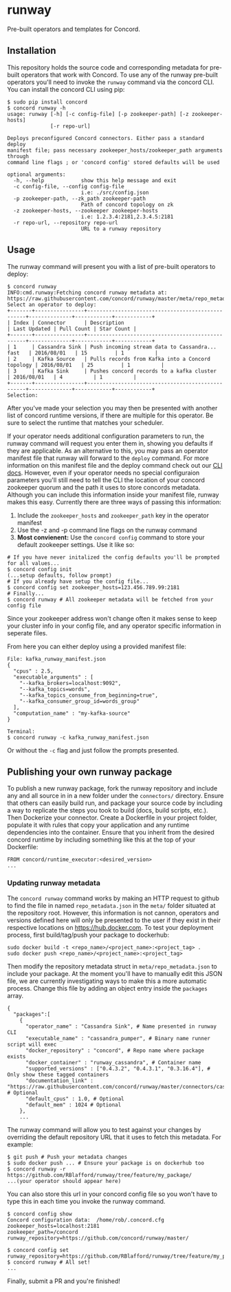 # runway
Pre-built operators and templates for Concord.

## Installation

This repository holds the source code and corresponding metadata for pre-built operators
that work with Concord. To use any of the runway pre-built operators
you'll need to invoke the `runway` command via the concord CLI. You can install the 
concord CLI using pip:

```
$ sudo pip install concord
$ concord runway -h
usage: runway [-h] [-c config-file] [-p zookeeper-path] [-z zookeeper-hosts]
              [-r repo-url]

Deploys preconfigured Concord connectors. Either pass a standard deploy
manifest file; pass necessary zookeeper_hosts/zookeeper_path arguments through
command line flags ; or 'concord config' stored defaults will be used

optional arguments:
  -h, --help            show this help message and exit
  -c config-file, --config config-file
                        i.e: ./src/config.json
  -p zookeeper-path, --zk_path zookeeper-path
                        Path of concord topology on zk
  -z zookeeper-hosts, --zookeeper zookeeper-hosts
                        i.e: 1.2.3.4:2181,2.3.4.5:2181
  -r repo-url, --repository repo-url
                        URL to a runway repository
```

## Usage

The runway command will present you with a list of pre-built operators to deploy:

```
$ concord runway
INFO:cmd.runway:Fetching concord runway metadata at: https://raw.githubusercontent.com/concord/runway/master/meta/repo_metadata.json
Select an operator to deploy: 
+-------+----------------+--------------------------------------------------+--------------+------------+------------+
| Index | Connector      | Description                                      | Last Updated | Pull Count | Star Count |
+-------+----------------+--------------------------------------------------+--------------+------------+------------+
| 1     | Cassandra Sink | Push incoming stream data to Cassandra... fast   | 2016/08/01   | 15         | 1          |
| 2     | Kafka Source   | Pulls records from Kafka into a Concord topology | 2016/08/01   | 25         | 1          |
| 3     | Kafka Sink     | Pushes concord records to a kafka cluster        | 2016/08/01   | 4          | 1          |
+-------+----------------+--------------------------------------------------+--------------+------------+------------+
Selection: 
```

After you've made your selection you may then be presented with another list of
concord runtime versions, if there are multiple for this operator. Be sure to select
the runtime that matches your scheduler.

If your operator needs additional configuration parameters to run, the runway command
will request you enter them in, showing you defaults if they are applicable. As an 
alternative to this, you may pass an operator manifest file that runway will forward
to the `deploy` command. For more information on this manifest file and the deploy
command check out our
[CLI docs](http://concord.io/docs/tutorials/cli.html#computation-json-manifest). 
However, even if your operator needs no special configuraion parameters you'll still need to
tell the CLI the location of your concord zookeeper quorum and the path it uses to
store concords metadata. Although you can include this information inside your manifest
file, runway makes this easy. Currently there are three ways of passing this
information:

1. Include the `zookeeper_hosts` and `zookeeper_path` key in the operator manifest
2. Use the -z and -p command line flags on the runway command
3. **Most convienent:** Use the `concord config` command to store your default zookeeper settings. Use it like so:

```
# If you have never initalized the config defaults you'll be prompted for all values...
$ concord config init
(...setup defaults, follow prompt)
# If you already have setup the config file...
$ concord config set zookeeper_hosts=123.456.789.99:2181
# Finally...
$ concord runway # All zookeeper metadata will be fetched from your config file
```

Since your zookeeper address won't change often it makes sense to keep your cluster
info in your config file, and any operator specific information in seperate files.

From here you can either deploy using a provided manifest file:
```
File: kafka_runway_manifest.json
{
  "cpus" : 2.5,
  "executable_arguments" : [
	"--kafka_brokers=localhost:9092",
	"--kafka_topics=words",
	"--kafka_topics_consume_from_beginning=true",
	"--kafka_consumer_group_id=words_group"
  ],
  "computation_name" : "my-kafka-source"
}

Terminal:
$ concord runway -c kafka_runway_manifest.json
```

Or without the `-c` flag and just follow the prompts presented.

## Publishing your own runway package

To publish a new runway package, fork the runway repository and include any and all source in 
in a new folder under the `connectors/` directory. Ensure that others can easily build
run, and package your source code by including a way to replicate the steps you took to
build (docs, build scripts, etc.). Then Dockerize your connector. Create a Dockerfile
in your project folder, populate it with rules that copy your application and any
runtime dependencies into the container. Ensure that you inherit from the desired
concord runtime by including something like this at the top of your Dockerfile:

```
FROM concord/runtime_executor:<desired_version>
...
```

### Updating runway metadata

The `concord runway` command works by making an HTTP request to github to find the
file in named `repo_metadata.json` in the `meta/` folder situated at the repository
root. However, this information is not cannon, operators and versions defined here 
will only be presented to the user if they exist in their respective locations on
https://hub.docker.com. To test your deployment process, first build/tag/push your package
to dockerhub:

```
sudo docker build -t <repo_name>/<project_name>:<project_tag> .
sudo docker push <repo_name>/<project_name>:<project_tag>
```

Then modify the repository metadata struct in `meta/repo_metadata.json` to include
your package. At the moment you'll have to manually edit this JSON file, we are
currently investigating ways to make this a more automatic process. Change this
file by adding an object entry inside the `packages` array. 

```
{
  "packages":[
    {
      "operator_name" : "Cassandra Sink", # Name presented in runway CLI
      "executable_name" : "cassandra_pumper", # Binary name runner script will exec
      "docker_repository" : "concord", # Repo name where package exists
      "docker_container" : "runway_cassandra", # Container name
      "supported_versions" : ["0.4.3.2", "0.4.3.1", "0.3.16.4"], # Only show these tagged containers
      "documentation_link" : "https://raw.githubusercontent.com/concord/runway/master/connectors/cassandra/README.md", # Optional
      "default_cpus" : 1.0, # Optional
      "default_mem" : 1024 # Optional
    },
	...
```

The runway command will allow you to test against your changes by overriding the
default repository URL that it uses to fetch this metadata. For example:

```
$ git push # Push your metadata changes
$ sudo docker push ... # Ensure your package is on dockerhub too
$ concord runway -r https://github.com/RBlafford/runway/tree/feature/my_package/
...(your operator should appear here)
```

You can also store this url in your concord config file so you won't have to 
type this in each time you invoke the runway command.

```
$ concord config show
Concord configuration data:  /home/rob/.concord.cfg
zookeeper_hosts=localhost:2181
zookeeper_path=/concord
runway_repository=https://github.com/concord/runway/master/

$ concord config set runway_repository=https://github.com/RBlafford/runway/tree/feature/my_package/
$ concord runway # All set!
...
```

Finally, submit a PR and you're finished!
